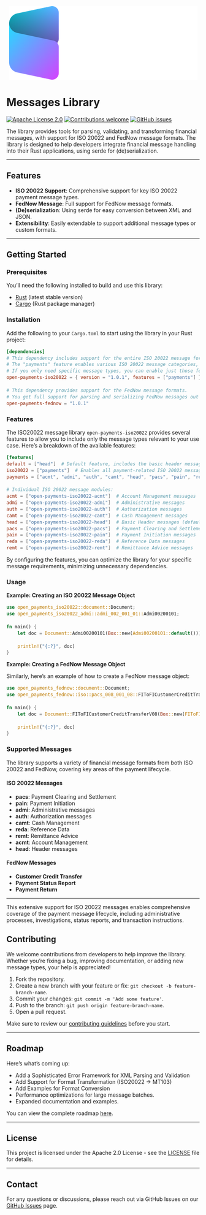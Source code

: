 <p align="center">
  <img src="https://raw.githubusercontent.com/Open-Payments/.github/refs/heads/main/profile/logo-white.png" />
</p>

# Messages Library

[![Apache License 2.0](https://img.shields.io/badge/License-Apache%202.0-blue.svg)](http://www.apache.org/licenses/LICENSE-2.0)
[![Contributions welcome](https://img.shields.io/badge/contributions-welcome-brightgreen.svg)](CONTRIBUTING.md)
[![GitHub issues](https://img.shields.io/github/issues/Open-Payments/messages)](https://github.com/Open-Payments/messages/issues)

The library provides tools for parsing, validating, and transforming financial messages, with support for ISO 20022 and FedNow message formats. The library is designed to help developers integrate financial message handling into their Rust applications, using serde for (de)serialization.

---

## Features

- **ISO 20022 Support**: Comprehensive support for key ISO 20022 payment message types.
- **FedNow Message**: Full support for FedNow message formats.
- **(De)serialization**: Using serde for easy conversion between XML and JSON.
- **Extensibility**: Easily extendable to support additional message types or custom formats.

---

## Getting Started

### Prerequisites

You’ll need the following installed to build and use this library:

- [Rust](https://www.rust-lang.org/tools/install) (latest stable version)
- [Cargo](https://doc.rust-lang.org/cargo/getting-started/installation.html) (Rust package manager)

### Installation

Add the following to your `Cargo.toml` to start using the library in your Rust project:

```toml
[dependencies]
# This dependency includes support for the entire ISO 20022 message formats.
# The "payments" feature enables various ISO 20022 message categories, such as pacs, pain, camt, etc.
# If you only need specific message types, you can enable just those features (e.g., "pacs", "pain").
open-payments-iso20022 = { version = "1.0.1", features = ["payments"] }

# This dependency provides support for the FedNow message formats.
# You get full support for parsing and serializing FedNow messages out of the box.
open-payments-fednow = "1.0.1"
```

### Features

The ISO20022 message library `open-payments-iso20022` provides several features to allow you to include only the message types relevant to your use case. Here’s a breakdown of the available features:

```toml
[features]
default = ["head"]  # Default feature, includes the basic header message.
iso20022 = ["payments"]  # Enables all payment-related ISO 20022 messages.
payments = ["acmt", "admi", "auth", "camt", "head", "pacs", "pain", "reda", "remt"]  # Includes all payments-related ISO 20022 message types.

# Individual ISO 20022 message modules:
acmt = ["open-payments-iso20022-acmt"]  # Account Management messages
admi = ["open-payments-iso20022-admi"]  # Administrative messages
auth = ["open-payments-iso20022-auth"]  # Authorization messages
camt = ["open-payments-iso20022-camt"]  # Cash Management messages
head = ["open-payments-iso20022-head"]  # Basic Header messages (default)
pacs = ["open-payments-iso20022-pacs"]  # Payment Clearing and Settlement messages
pain = ["open-payments-iso20022-pain"]  # Payment Initiation messages
reda = ["open-payments-iso20022-reda"]  # Reference Data messages
remt = ["open-payments-iso20022-remt"]  # Remittance Advice messages
```

By configuring the features, you can optimize the library for your specific message requirements, minimizing unnecessary dependencies.

### Usage

**Example: Creating an ISO 20022 Message Object**
```rust
use open_payments_iso20022::document::Document;
use open_payments_iso20022_admi::admi_002_001_01::Admi00200101;

fn main() {
    let doc = Document::Admi00200101(Box::new(Admi00200101::default()));

    println!("{:?}", doc)
}
```

**Example: Creating a FedNow Message Object**

Similarly, here’s an example of how to create a FedNow message object:

```rust
use open_payments_fednow::document::Document;
use open_payments_fednow::iso::pacs_008_001_08::FIToFICustomerCreditTransferV08;

fn main() {
    let doc = Document::FIToFICustomerCreditTransferV08(Box::new(FIToFICustomerCreditTransferV08::default()));

    println!("{:?}", doc)
}
```

### Supported Messages

The library supports a variety of financial message formats from both ISO 20022 and FedNow, covering key areas of the payment lifecycle.

#### ISO 20022 Messages
- **pacs**: Payment Clearing and Settlement
- **pain**: Payment Initiation
- **admi**: Administrative messages
- **auth**: Authorization messages
- **camt**: Cash Management
- **reda**: Reference Data
- **remt**: Remittance Advice
- **acmt**: Account Management
- **head**: Header messages

#### FedNow Messages
- **Customer Credit Transfer**
- **Payment Status Report**
- **Payment Return**

---

This extensive support for ISO 20022 messages enables comprehensive coverage of the payment message lifecycle, including administrative processes, investigations, status reports, and transaction instructions.

## Contributing

We welcome contributions from developers to help improve the library. Whether you’re fixing a bug, improving documentation, or adding new message types, your help is appreciated!

1. Fork the repository.
2. Create a new branch with your feature or fix: `git checkout -b feature-branch-name`.
3. Commit your changes: `git commit -m 'Add some feature'`.
4. Push to the branch: `git push origin feature-branch-name`.
5. Open a pull request.

Make sure to review our [contributing guidelines](CONTRIBUTING.md) before you start.

---

## Roadmap

Here’s what’s coming up:

- Add a Sophisticated Error Framework for XML Parsing and Validation
- Add Support for Format Transformation (ISO20022 -> MT103)
- Add Examples for Format Conversion
- Performance optimizations for large message batches.
- Expanded documentation and examples.

You can view the complete roadmap [here](ROADMAP.md).

---

## License

This project is licensed under the Apache 2.0 License - see the [LICENSE](LICENSE) file for details.

---

## Contact

For any questions or discussions, please reach out via GitHub Issues on our [GitHub Issues](https://github.com/Open-Payments/messages/issues) page.
